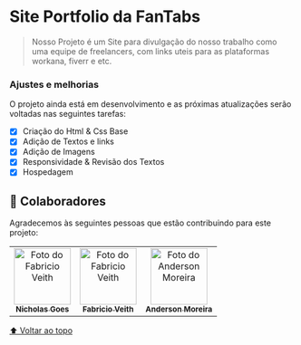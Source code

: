 # Site Portfolio da FanTabs

> Nosso Projeto é um Site para divulgação do nosso trabalho como uma equipe de freelancers, com links uteis para as plataformas workana, fiverr e etc.

### Ajustes e melhorias

O projeto ainda está em desenvolvimento e as próximas atualizações serão voltadas nas seguintes tarefas:

- [x] Criação do Html & Css Base
- [x] Adição de Textos e links
- [x] Adição de Imagens
- [x] Responsividade & Revisão dos Textos
- [x] Hospedagem

## 🤝 Colaboradores

Agradecemos às seguintes pessoas que  estão contribuindo para este projeto:

<table>
  <tr>
  <td align="center">
      <a href="https://github.com/Nicholas-Goes">
        <img src="https://avatars3.githubusercontent.com/Nicholas-Goes" width="100px;" alt="Foto do Fabricio Veith"/><br>
        <sub>
          <b>Nicholas Goes</b>
        </sub>
      </a>
    </td>
    <td align="center">
      <a href="https://github.com/FabricioVeith">
        <img src="https://avatars3.githubusercontent.com/FabricioVeith" width="100px;" alt="Foto do Fabricio Veith"/><br>
        <sub>
          <b>Fabricio Veith</b>
        </sub>
      </a>
    </td>
    <td align="center">
      <a href="https://github.com/Anderson-Moreira">
        <img src="https://avatars3.githubusercontent.com/Anderson-Moreira" width="100px;" alt="Foto do Anderson Moreira"/><br>
        <sub>
          <b>Anderson Moreira</b>
        </sub>
      </a>
    </td>
  </tr>
</table>


[⬆ Voltar ao topo]()<br>
